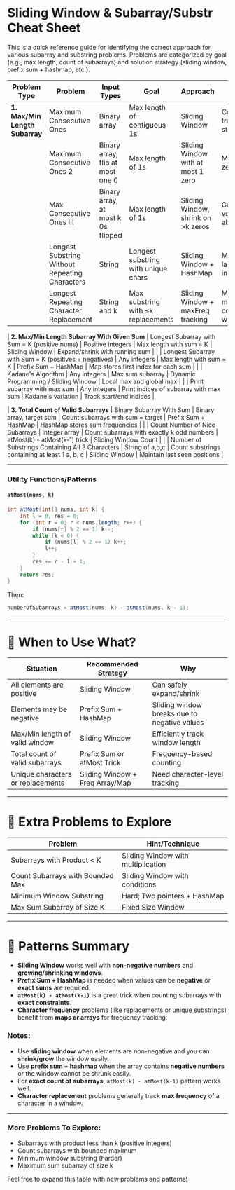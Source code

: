 # Sliding Window & Subarray/Substr Cheat Sheet

This is a quick reference guide for identifying the correct approach for various subarray and substring problems. Problems are categorized by goal (e.g., max length, count of subarrays) and solution strategy (sliding window, prefix sum + hashmap, etc.).

| Problem Type                   | Problem                                        | Input Types                        | Goal                                | Approach                           | Notes                             |
| ------------------------------ | ---------------------------------------------- | ---------------------------------- | ----------------------------------- | ---------------------------------- | --------------------------------- |
| **1. Max/Min Length Subarray** | Maximum Consecutive Ones                       | Binary array                       | Max length of contiguous 1s         | Sliding Window                     | Count 1s, track max stretch       |
|                                | Maximum Consecutive Ones 2                     | Binary array, flip at most one 0   | Max length of 1s                    | Sliding Window with at most 1 zero | Maintain zero count               |
|                                | Max Consecutive Ones III                       | Binary array, at most k 0s flipped | Max length of 1s                    | Sliding Window, shrink on >k zeros | Generalized version of above      |
|                                | Longest Substring Without Repeating Characters | String                             | Longest substring with unique chars | Sliding Window + HashMap           | Map stores last seen index        |
|                                | Longest Repeating Character Replacement        | String and k                       | Max substring with ≤k replacements  | Sliding Window + maxFreq tracking  | Maintain max char count in window |

\| **2. Max/Min Length Subarray With Given Sum** | Longest Subarray with Sum = K (positive nums) | Positive integers | Max length with sum = K | Sliding Window | Expand/shrink with running sum |
\|  | Longest Subarray with Sum = K (positives + negatives) | Any integers | Max length with sum = K | Prefix Sum + HashMap | Map stores first index for each sum |
\|  | Kadane's Algorithm | Any integers | Max sum subarray | Dynamic Programming / Sliding Window | Local max and global max |
\|  | Print subarray with max sum | Any integers | Print indices of subarray with max sum | Kadane's variation | Track start/end indices |

\| **3. Total Count of Valid Subarrays** | Binary Subarray With Sum | Binary array, target sum | Count subarrays with sum = target | Prefix Sum + HashMap | HashMap stores sum frequencies |
\|  | Count Number of Nice Subarrays | Integer array | Count subarrays with exactly k odd numbers | atMost(k) - atMost(k-1) trick | Sliding Window Count |
\|  | Number of Substrings Containing All 3 Characters | String of a,b,c | Count substrings containing at least 1 a, b, c | Sliding Window | Maintain last seen positions |

---

### Utility Functions/Patterns

#### `atMost(nums, k)`

```java
int atMost(int[] nums, int k) {
    int l = 0, res = 0;
    for (int r = 0; r < nums.length; r++) {
        if (nums[r] % 2 == 1) k--;
        while (k < 0) {
            if (nums[l] % 2 == 1) k++;
            l++;
        }
        res += r - l + 1;
    }
    return res;
}
```

Then:

```java
numberOfSubarrays = atMost(nums, k) - atMost(nums, k - 1);
```

---

# 🧭 When to Use What?

| Situation                          | Recommended Strategy           | Why                                           |
|------------------------------------|--------------------------------|-----------------------------------------------|
| All elements are positive          | Sliding Window                 | Can safely expand/shrink                      |
| Elements may be negative           | Prefix Sum + HashMap           | Sliding window breaks due to negative values  |
| Max/Min length of valid window     | Sliding Window                 | Efficiently track window length               |
| Total count of valid subarrays     | Prefix Sum or atMost Trick     | Frequency-based counting                      |
| Unique characters or replacements  | Sliding Window + Freq Array/Map| Need character-level tracking                 |

---

# 🧩 Extra Problems to Explore

| Problem                              | Hint/Technique                         |
|--------------------------------------|----------------------------------------|
| Subarrays with Product < K           | Sliding Window with multiplication     |
| Count Subarrays with Bounded Max     | Sliding Window with conditions         |
| Minimum Window Substring             | Hard; Two pointers + HashMap           |
| Max Sum Subarray of Size K           | Fixed Size Window                      |

---

# 🧱 Patterns Summary

- **Sliding Window** works well with **non-negative numbers** and **growing/shrinking windows**.
- **Prefix Sum + HashMap** is needed when values can be **negative** or **exact sums** are required.
- **`atMost(k) - atMost(k-1)`** is a great trick when counting subarrays with **exact constraints**.
- **Character frequency** problems (like replacements or unique substrings) benefit from **maps or arrays** for frequency tracking.

### Notes:

* Use **sliding window** when elements are non-negative and you can **shrink/grow** the window easily.
* Use **prefix sum + hashmap** when the array contains **negative numbers** or the window cannot be shrunk easily.
* For **exact count of subarrays**, `atMost(k) - atMost(k-1)` pattern works well.
* **Character replacement** problems generally track **max frequency** of a character in a window.

---

### More Problems To Explore:

* Subarrays with product less than k (positive integers)
* Count subarrays with bounded maximum
* Minimum window substring (harder)
* Maximum sum subarray of size k

Feel free to expand this table with new problems and patterns!



